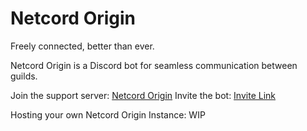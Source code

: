 # Netcord Origin

Freely connected, better than ever.

Netcord Origin is a Discord bot for seamless communication between guilds.

Join the support server: [Netcord Origin](https://discord.gg/rNdS4Stgpe)
Invite the bot: [Invite Link](https://discord.com/oauth2/authorize?client_id=1213582843981070486&permissions=1239127759879&integration_type=0&scope=bot+applications.commands)

Hosting your own Netcord Origin Instance: WIP
